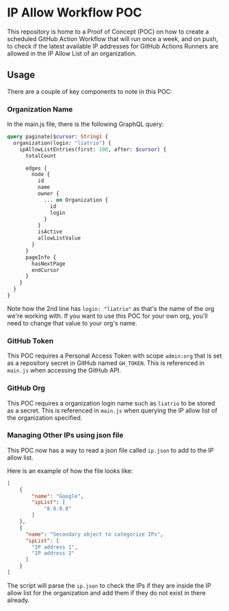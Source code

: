 # IP Allow Workflow POC

This repository is home to a Proof of Concept (POC) on how to create a scheduled GitHub Action Workflow that will run once a week, and on push, to check if the latest available IP addresses for GitHub Actions Runners are allowed in the IP Allow List of an organization.

## Usage

There are a couple of key components to note in this POC:

### Organization Name

In the main.js file, there is the following GraphQL query:

```graphql
query paginate($cursor: String) {
  organization(login: "liatrio") {
    ipAllowListEntries(first: 100, after: $cursor) {
      totalCount

      edges {
        node {
          id
          name
          owner {
            ... on Organization {
              id
              login
            }
          }
          isActive
          allowListValue
        }
      }
      pageInfo {
        hasNextPage
        endCursor
      }
    }
  }
}
```

Note how the 2nd line has `login: "liatrio"` as that's the name of the org we're working with. If you want to use this POC for your own org, you'll need to change that value to your org's name.

### GitHub Token

This POC requires a Personal Access Token with scope `admin:org` that is set as a repository secret in GitHub named `GH_TOKEN`. This is referenced in `main.js` when accessing the GitHub API.

### GitHub Org

This POC requires a organization login name such as `liatrio` to be stored as a secret. This is referenced in `main.js` when querying the IP allow list of the organization specified.

### Managing Other IPs using json file

This POC now has a way to read a json file called `ip.json` to add to the IP allow list.

Here is an example of how the file looks like:
```json
[
    {
        "name": "Google",
        "ipList": [
            "8.8.8.8"
        ]
    },
    {
      "name": "Secondary object to categorize IPs",
      "ipList": [
        "IP address 1",
        "IP address 2"
      ]
    }
]
```

The script will parse the `ip.json` to check the IPs if they are inside the IP allow list for the organization and add them if they do not exist in there already.


